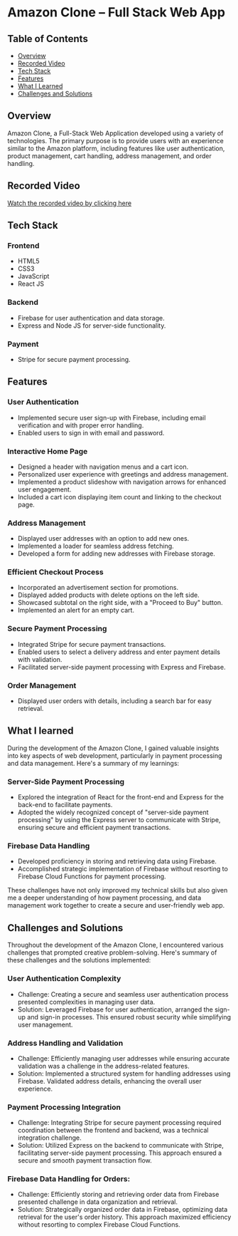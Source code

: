 # Amazon Clone – Full Stack Web App #  
  
## Table of Contents ##
- [Overview](#overview)  
- [Recorded Video](#recorded-video)  
- [Tech Stack](#tech-stack)  
- [Features](#features)  
- [What I Learned](#what-i-learned)  
- [Challenges and Solutions](#challenges-and-solutions)   
  
## Overview ##  
Amazon Clone, a Full-Stack Web Application developed using a variety of technologies. The primary purpose is to provide users with an experience similar to the Amazon platform, including features like user authentication, product management, cart handling, address management, and order handling.  
  
  
## Recorded Video ##  
[Watch the recorded video by clicking here](https://drive.google.com/file/d/1ayao7cyXCGsmqvGClh2vSVuUepUekEwz/view?usp=drive_link)  

   
## Tech Stack ##  
  
### Frontend  ###  
- HTML5  
- CSS3  
- JavaScript  
- React JS  
  
### Backend ###   
- Firebase for user authentication and data storage.    
- Express and Node JS for server-side functionality.  
  
### Payment  ###  
- Stripe for secure payment processing.  
  
  
## Features  ##  
  
### User Authentication ###  
- Implemented secure user sign-up with Firebase, including email verification and with proper error handling.  
- Enabled users to sign in with email and password.  
  
### Interactive Home Page ###  
- Designed a header with navigation menus and a cart icon.  
- Personalized user experience with greetings and address management.  
- Implemented a product slideshow with navigation arrows for enhanced user engagement.  
- Included a cart icon displaying item count and linking to the checkout page.  
  
### Address Management ###  
- Displayed user addresses with an option to add new ones.  
- Implemented a loader for seamless address fetching.  
- Developed a form for adding new addresses with Firebase storage.  
  
### Efficient Checkout Process ###  
- Incorporated an advertisement section for promotions.  
- Displayed added products with delete options on the left side.  
- Showcased subtotal on the right side, with a "Proceed to Buy" button.  
- Implemented an alert for an empty cart.  
  
### Secure Payment Processing ###  
- Integrated Stripe for secure payment transactions.  
- Enabled users to select a delivery address and enter payment details with validation.  
- Facilitated server-side payment processing with Express and Firebase.  
  
### Order Management ###  
- Displayed user orders with details, including a search bar for easy retrieval.  
  
  
## What I learned  ##  
During the development of the Amazon Clone, I gained valuable insights into key aspects of web development, particularly in payment processing and data management. Here's a summary of my learnings:   
  
### Server-Side Payment Processing ###    
- Explored the integration of React for the front-end and Express for the back-end to facilitate payments.  
- Adopted the widely recognized concept of "server-side payment processing" by using the Express server to communicate with Stripe, ensuring secure and efficient payment transactions.   
  
### Firebase Data Handling ###   
- Developed proficiency in storing and retrieving data using Firebase.  
- Accomplished strategic implementation of Firebase without resorting to Firebase Cloud Functions for payment processing.   
  
These challenges have not only improved my technical skills but also given me a deeper understanding of how payment processing, and data management work together to create a secure and user-friendly web app.   
  
  
## Challenges and Solutions ##  
Throughout the development of the Amazon Clone, I encountered various challenges that prompted creative problem-solving. Here's summary of these challenges and the solutions implemented:  
  
### User Authentication Complexity ###    
- Challenge: Creating a secure and seamless user authentication process presented complexities in managing user data.  
- Solution: Leveraged Firebase for user authentication, arranged the sign-up and sign-in processes. This ensured robust security while simplifying user management.  
  
### Address Handling and Validation ###   
- Challenge: Efficiently managing user addresses while ensuring accurate validation was a challenge in the address-related features.  
- Solution: Implemented a structured system for handling addresses using Firebase. Validated address details, enhancing the overall user experience.  
  
### Payment Processing Integration ###   
- Challenge: Integrating Stripe for secure payment processing required coordination between the frontend and backend, was a technical integration challenge.  
- Solution: Utilized Express on the backend to communicate with Stripe, facilitating server-side payment processing. This approach ensured a secure and smooth payment transaction flow.   
  
### Firebase Data Handling for Orders: ###     
  
- Challenge: Efficiently storing and retrieving order data from Firebase presented challenge in data organization and retrieval.    
- Solution: Strategically organized order data in Firebase, optimizing data retrieval for the user's order history. This approach maximized efficiency without resorting to complex Firebase Cloud Functions.  
  